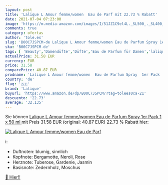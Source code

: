 ```yaml
---
layout: post
title: 'Lalique L Amour femme/women  Eau de Parf mit 22.73 % Rabatt'
date: 2021-07-04 07:23:00
image: 'https://m.media-amazon.com/images/I/51JZ1C9el4L._SL500_._SL400_.jpg'
comments: true
category: ofertas
author: 'tole.es'
slug: 'B00C7JSPCM-de Lalique L Amour femme/women Eau de Parfum Spray 1er Pack 1...'
sku: 'B00C7JSPCM-de'
tags: [ 'Beauty','Damendüfte','Düfte','Eau de Parfum für Damen','lalique', ]
actualPrice: 31.58 EUR
currency: EUR
price: 31.58
comparePrice: 40.87 EUR
prodname: 'Lalique L Amour femme/women  Eau de Parfum Spray  1er Pack  1 x 50 ml '
country: 'de'
flag: '🇩🇪'
brand: 'Lalique'
buyurl: 'https://www.amazon.de/dp/B00C7JSPCM/?tag=tolees0ca-21'
descuento: '22.73'
average: '32.135'
---
```


Sie können [Lalique L Amour femme/women  Eau de Parfum Spray  1er Pack  1 x 50 ml ](https://www.amazon.de/dp/B00C7JSPCM/?tag=tolees0ca-21) mit Preis 31.58 EUR (original: 40.87 EUR) 22.73 % Rabatt hier:

[![Lalique L Amour femme/women  Eau de Parf](https://m.media-amazon.com/images/I/51JZ1C9el4L._SL500_._SL400_.jpg)](https://www.amazon.de/dp/B00C7JSPCM/?tag=tolees0ca-21)

ℹ️:

- Duftnoten: blumig, sinnlich
- Kopfnote: Bergamotte, Neroli, Rose
- Herznote: Tuberose, Gardenie, Jasmin
- Basisnote: Zedernholz, Moschus

[🛒 Hier!!](https://www.amazon.de/dp/B00C7JSPCM/?tag=tolees0ca-21)
